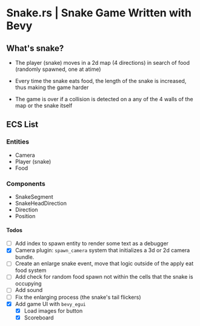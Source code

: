 # Snake.rs | Snake Game Written with Bevy

## What's snake?

- The player (snake) moves in a 2d map (4 directions) in search of food (randomly spawned, one at atime)

- Every time the snake eats food, the length of the snake is increased, thus making the game harder

- The game is over if a collision is detected on a any of the 4 walls of the map or the snake itself

## ECS List

### Entities

- Camera
- Player (snake)
- Food

### Components

- SnakeSegment
- SnakeHeadDirection
- Direction
- Position

#### Todos

- [ ] Add index to spawn entity to render some text as a debugger
- [x] Camera plugin: `spawn_camera` system that initializes a 3d or 2d camera bundle.
- [ ] Create an enlarge snake event, move that logic outside of the apply eat food system
- [ ] Add check for random food spawn not within the cells that the snake is occupying
- [ ] Add sound
- [ ] Fix the enlarging process (the snake's tail flickers)
- [x] Add game UI with `bevy_egui`
  - [x] Load images for button
  - [x] Scoreboard
